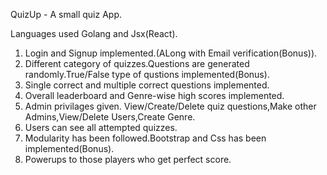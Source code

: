 QuizUp - A small quiz App.

Languages used Golang and Jsx(React).

1.  Login and Signup implemented.(ALong with Email verification(Bonus)).
2.  Different category of quizzes.Questions are generated
    randomly.True/False type of qustions implemented(Bonus).
3.  Single correct and multiple correct questions implemented.
4.  Overall leaderboard and Genre-wise high scores implemented.
5.  Admin privilages given. View/Create/Delete quiz questions,Make other
    Admins,View/Delete Users,Create Genre.
6.  Users can see all attempted quizzes.
7.  Modularity has been followed.Bootstrap and Css has been
    implemented(Bonus).
8.  Powerups to those players who get perfect score.

